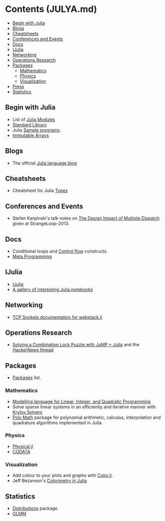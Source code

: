 # Contents (JULYA.md)

* [Begin with Julia](#begin-with-julia)
* [Blogs](#blogs)
* [Cheatsheets](#cheatsheets)
* [Conferences and Events](#conferences-and-events)
* [Docs](#docs)
* [IJulia](#iJulia)
* [Networking](#networking)
* [Operations Research](#operations-research)
* [Packages](#packages)
    * [Mathematics](#mathematics)
    * [Physics](#physics)
    * [Visualization](#visualization)
* [Press](#press)
* [Statistics](#statistics)



## Begin with Julia
* List of [Julia Modules](http://docs.julialang.org/en/latest/manual/modules/)
* [Standard Library](http://docs.julialang.org/en/latest/stdlib/)
* Julia [Sample programs](https://github.com/JuliaLang/julia/tree/master/examples).
* [Immutable Arrays](https://github.com/twadleigh/ImmutableArrays.jl)


## Blogs
* The official [Julia language blog](http://julialang.org/blog/)



## Cheatsheets
* Cheatsheet for Julia [Types](https://github.com/tanmaykm/julia_types)



## Conferences and Events
* Stefan Karpinski's talk notes on [The Design Impact of Multiple Dispatch](http://nbviewer.ipython.org/b8fe9dbb36c1427b9f22) given at StrangeLoop-2013.


## Docs
* Conditional loops and [Control flow](http://docs.julialang.org/en/latest/manual/control-flow/) constructs.
* [Meta Programming](http://docs.julialang.org/en/latest/manual/metaprogramming/)


## IJulia
* [IJulia](https://github.com/JuliaLang/IJulia.jl)
* [A gallery of interesting Julia notebooks](https://github.com/ipython/ipython/wiki/A-gallery-of-interesting-IPython-Notebooks#julia-notebooks)

## Networking
* [TCP Sockets documentation for webstack.jl](http://blog.leahhanson.us/using-tcp-sockets-in-julia.html)


## Operations Research
* [Solving a Combination Lock Puzzle with JuMP + Julia](http://iaindunning.com/2013/combination-locks.html) and the [HackerNews thread](https://news.ycombinator.com/item?id=6425160)



## Packages
* [Packages](http://docs.julialang.org/en/latest/packages/packagelist/) list.

### Mathematics
* [Modelling language for Linear, Integer, and Quadratic Programming](https://github.com/IainNZ/JuMP.jl)
* Solve sparse linear systems in an efficiently and iterative manner with [Krylov Solvers](https://github.com/cfbaptista/KrylovSolvers.jl)
* [Poly Math](https://github.com/cfbaptista/PolyMath.jl) package for polynomial arithmetic, calculus, interpolation and quadrature algorithms implemented in Julia.

### Physics
* [Physical.jl](https://github.com/ggggggggg/Physical.jl)
* [CODATA](https://github.com/kofron/Codata.jl)

### Visualization
* Add colour to your plots and graphs with [Color.jl](https://github.com/JuliaLang/Color.jl).
* Jeff Bezanson's [Colorimetry in Julia](http://nbviewer.ipython.org/url/beowulf.csail.mit.edu/18.337/black%20body%20radiation.ipynb)



## Statistics
* [Distributions](http://juliastats.github.io/Distributions.jl/index.html) package.
* [GLMM](https://github.com/dmbates/MixedModels.jl)

